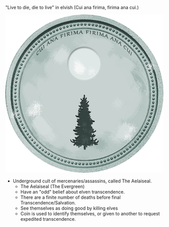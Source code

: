 "Live to die, die to live" in elvish (Cui ana firima, firima ana cui.)

![Coin](../../images/AelaisealCoin.png)


* Underground cult of mercenaries/assassins, called The Aelaiseal.
    * The Aelaiseal (The Evergreen)
    * Have an "odd" belief about elven transcendence.
    * There are a finite number of deaths before final Transcendence/Salvation.
    * See themselves as doing good by killing elves
    * Coin is used to identify themselves, or given to another to request expedited transcendence.